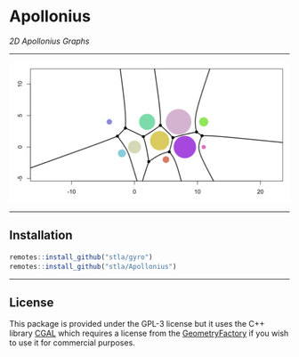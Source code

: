 # Apollonius

*2D Apollonius Graphs*

___


![](https://raw.githubusercontent.com/stla/Apollonius/main/inst/screenshots/agraph03.gif)

___

## Installation

```r
remotes::install_github("stla/gyro")
remotes::install_github("stla/Apollonius")
```

___

## License

This package is provided under the GPL-3 license but it uses the C++ library 
[CGAL](https://www.cgal.org/) which requires a license from the 
[GeometryFactory](https://geometryfactory.com) if you wish to use it for 
commercial purposes.
